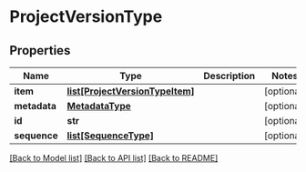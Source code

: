# ProjectVersionType

## Properties
Name | Type | Description | Notes
------------ | ------------- | ------------- | -------------
**item** | [**list[ProjectVersionTypeItem]**](ProjectVersionTypeItem.md) |  | [optional] 
**metadata** | [**MetadataType**](MetadataType.md) |  | [optional] 
**id** | **str** |  | [optional] 
**sequence** | [**list[SequenceType]**](SequenceType.md) |  | [optional] 

[[Back to Model list]](../README.md#documentation-for-models) [[Back to API list]](../README.md#documentation-for-api-endpoints) [[Back to README]](../README.md)


